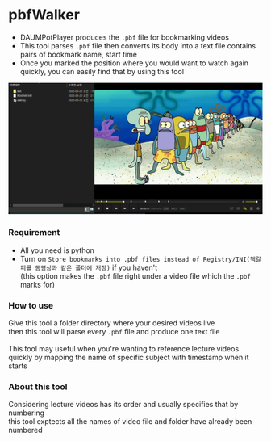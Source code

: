 # pbfWalker
- DAUMPotPlayer produces the `.pbf` file for bookmarking videos
- This tool parses `.pbf` file then converts its body into a text file contains pairs of bookmark name, start time
- Once you marked the position where you would want to watch again quickly, you can easily find that by using this tool
<img src="https://raw.githubusercontent.com/Sessho-maru/pbfWalker/master/test/01.example.gif" />

### Requirement
- All you need is python
- Turn on `Store bookmarks into .pbf files instead of Registry/INI(책갈피를 동영상과 같은 폴더에 저장)` if you haven't </br>(this option makes the `.pbf` file right under a video file which the `.pbf` marks for)
### How to use
Give this tool a folder directory where your desired videos live</br>
then this tool will parse every `.pbf` file and produce one text file</br></br>
This tool may useful when you're wanting to reference lecture videos quickly by mapping the name of specific subject with timestamp when it starts</br>

### About this tool
Considering lecture videos has its order and usually specifies that by numbering</br>
this tool exptects all the names of video file and folder have already been numbered
